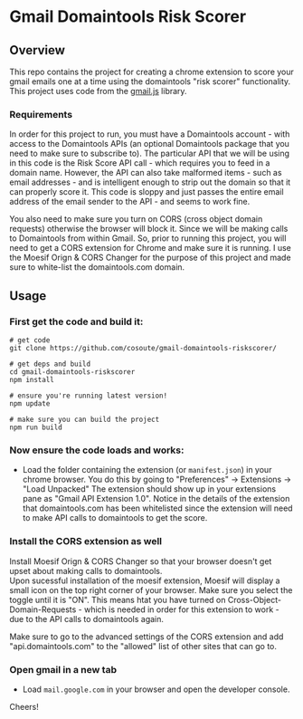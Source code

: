 
# Gmail Domaintools Risk Scorer

## Overview
This repo contains the project for creating a chrome extension to score your gmail emails one at a time using the domaintools "risk scorer" functionality.  This project uses code from the [gmail.js](https://github.com/KartikTalwar/gmail.js/) library.

### Requirements
In order for this project to run, you must have a Domaintools account - with access to the Domaintools APIs (an optional Domaintools package that you need to make sure to subscribe to).  The particular API that we will be using in this code is the Risk Score API call - which requires you to feed in a domain name.  However, the API can also take malformed items - such as email addresses - and is intelligent enough to strip out the domain so that it can properly score it.  This code is sloppy and just passes the entire email address of the email sender to the API - and seems to work fine.

You also need to make sure you turn on CORS (cross object domain requests) otherwise the browser will block it.  Since we will be making calls to Domaintools from within Gmail.  So, prior to running this project, you will need to get a CORS extension for Chrome and make sure it is running.  I use the Moesif Orign & CORS Changer for the purpose of this project and made sure to white-list the domaintools.com domain.

## Usage

### First get the code and build it:

````
# get code
git clone https://github.com/cosoute/gmail-domaintools-riskscorer/

# get deps and build
cd gmail-domaintools-riskscorer
npm install

# ensure you're running latest version!
npm update

# make sure you can build the project
npm run build
````

### Now ensure the code loads and works:

* Load the folder containing the extension (or `manifest.json`) in
your chrome browser.  You do this by going to "Preferences" -> Extensions -> "Load Unpacked"
The extension should show up in your extensions pane as "Gmail API Extension 1.0".  Notice in the details of the extension that domaintools.com has been whitelisted since the extension will need to make API calls to domaintools to get the score.

### Install the CORS extension as well
Install Moesif Orign & CORS Changer so that your browser doesn't get upset about making calls to domaintools.  
Upon sucessful installation of the moesif extension, Moesif will display a small icon on the top right corner of your browser.  Make sure you select the toggle until it is "ON".  This means htat you have turned on Cross-Object-Domain-Requests - which is needed in order for this extension to work - due to the API calls to domaintools again.

Make sure to go to the advanced settings of the CORS extension and add "api.domaintools.com" to the "allowed" list of other sites that can go to.


### Open gmail in a new tab
* Load `mail.google.com` in your browser and open the developer console.


Cheers!
